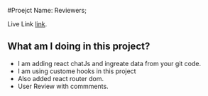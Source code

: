 #Proejct Name: Reviewers;

Live Link [link](https://celadon-palmier-f90803.netlify.app/).

## What am I doing in this project?

- I am adding react chatJs and ingreate data from your git code.
- I am using custome hooks in this project
- Also added react router dom.
- User Review with commments.
